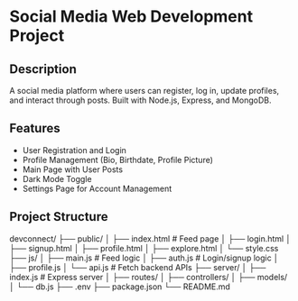 # Social Media Web Development Project

## Description
A social media platform where users can register, log in, update profiles, and interact through posts. Built with Node.js, Express, and MongoDB.

## Features
- User Registration and Login
- Profile Management (Bio, Birthdate, Profile Picture)
- Main Page with User Posts
- Dark Mode Toggle
- Settings Page for Account Management

## Project Structure

devconnect/
├── public/
│   ├── index.html           # Feed page
│   ├── login.html
│   ├── signup.html
│   ├── profile.html
│   ├── explore.html
│   └── style.css
├── js/
│   ├── main.js              # Feed logic
│   ├── auth.js              # Login/signup logic
│   ├── profile.js
│   └── api.js               # Fetch backend APIs
├── server/
│   ├── index.js             # Express server
│   ├── routes/
│   ├── controllers/
│   ├── models/
│   └── db.js
├── .env
├── package.json
└── README.md
